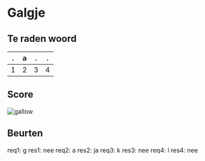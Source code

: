 # Galgje

## Te raden woord

|.|a|.|.|
|-|-|-|-|
|1|2|3|4|

## Score
![gallow](./images/4.png)

## Beurten
req1: g
res1: nee
req2: a
res2: ja
req3: k 
res3: nee
req4: l 
res4: nee